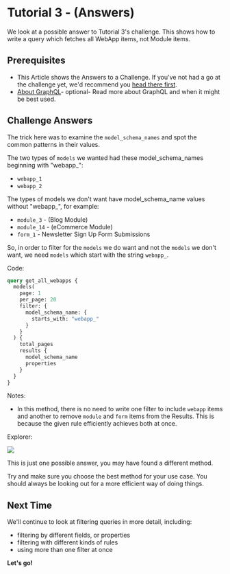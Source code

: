 # Tutorial 3 - (Answers)

We look at a possible answer to Tutorial 3's challenge. This shows how to write a query which fetches all WebApp items, not Module items.

## Prerequisites

* This Article shows the Answers to a Challenge. If you've not had a go at the challenge yet, we'd recommend you [head there first](https://developers.siteglide.com/tutorial-3-filtering-the-results).
* [About GraphQL](https://developers.siteglide.com/about-graphql)- optional- Read more about GraphQL and when it might be best used.

## Challenge Answers

The trick here was to examine the `model_schema_names`  and spot the common patterns in their values.&#x20;

The two types of `models` we wanted had these model\_schema\_names beginning with "webapp\_":

* `webapp_1`
* `webapp_2`

The types of models we don't want have model\_schema\_name values without "webapp\_", for example:

* `module_3` - (Blog Module)
* `module_14` - (eCommerce Module)
* `form_1` - Newsletter Sign Up Form Submissions

So, in order to filter for the `models` we do want and not the `models` we don't want, we need `models` which start with the string `webapp_`.&#x20;

Code:

```graphql
query get_all_webapps {
  models(
    page: 1
    per_page: 20
    filter: {
      model_schema_name: {
        starts_with: "webapp_"
      }
    }
  ) {
    total_pages
    results {
      model_schema_name
      properties
    }
  }
}
```

Notes:

* In this method, there is no need to write one filter to include `webapp` items and another to remove `module` and `form` items from the Results. This is because the given rule efficiently achieves both at once.

Explorer:

![](https://downloads.intercomcdn.com/i/o/206709413/5f5a3592d2e2a3911903ec4f/image.png)

This is just one possible answer, you may have found a different method.&#x20;

Try and make sure you choose the best method for your use case. You should always be looking out for a more efficient way of doing things.

## Next Time

We'll continue to look at filtering queries in more detail, including:

* filtering by different fields, or properties
* filtering with different kinds of rules
* using more than one filter at once

**Let's go!**
